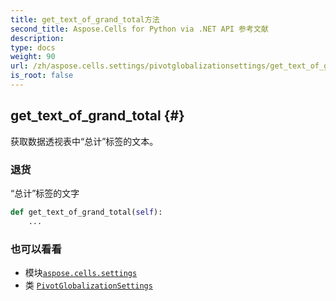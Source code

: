 ```yaml
---
title: get_text_of_grand_total方法
second_title: Aspose.Cells for Python via .NET API 参考文献
description:
type: docs
weight: 90
url: /zh/aspose.cells.settings/pivotglobalizationsettings/get_text_of_grand_total/
is_root: false
---
```

##  get_text_of_grand_total {#}
获取数据透视表中“总计”标签的文本。


### 退货

“总计”标签的文字


```python
def get_text_of_grand_total(self):
    ...
```





### 也可以看看
* 模块[`aspose.cells.settings`](../../)
* 类 [`PivotGlobalizationSettings`](/cells/python-net/zh/aspose.cells.settings/pivotglobalizationsettings)
